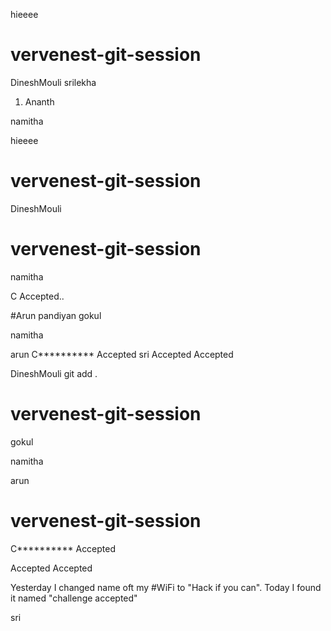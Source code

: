 
hieeee
# vervenest-git-session

DineshMouli
srilekha

1. Ananth

namitha

hieeee

# vervenest-git-session



DineshMouli


# vervenest-git-session



namitha

C Accepted..




#Arun pandiyan
gokul

namitha

arun
C********** Accepted
sri
 Accepted
 Accepted






DineshMouli
git add .


# vervenest-git-session
gokul

namitha

arun

# vervenest-git-session

C********** Accepted

 Accepted
 Accepted

Yesterday I changed name oft my #WiFi to "Hack if you can". Today I found it named "challenge accepted" 

sri